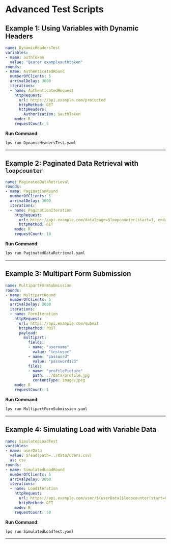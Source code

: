 
# Advanced Test Scripts

## Example 1: Using Variables with Dynamic Headers
```yaml
name: DynamicHeadersTest
variables:
- name: authToken
  value: "Bearer exampleauthtoken"
rounds:
- name: AuthenticatedRound
  numberOfClients: 5
  arrivalDelay: 3000
  iterations:
  - name: AuthenticatedRequest
    httpRequest:
      url: https://api.example.com/protected
      httpMethod: GET
      httpHeaders:
        Authorization: $authToken
    mode: R
    requestCount: 5
```
**Run Command**:
```bash
lps run DynamicHeadersTest.yaml
```

---

## Example 2: Paginated Data Retrieval with `loopcounter`
```yaml
name: PaginatedDataRetrieval
rounds:
- name: PaginationRound
  numberOfClients: 5
  arrivalDelay: 3000
  iterations:
  - name: PaginationIteration
    httpRequest:
      url: https://api.example.com/data?page=$loopcounter(start=1, end=10)
      httpMethod: GET
    mode: R
    requestCount: 10
```
**Run Command**:
```bash
lps run PaginatedDataRetrieval.yaml
```

---

## Example 3: Multipart Form Submission
```yaml
name: MultipartFormSubmission
rounds:
- name: MultipartRound
  numberOfClients: 5
  arrivalDelay: 3000
  iterations:
  - name: FormIteration
    httpRequest:
      url: https://api.example.com/submit
      httpMethod: POST
      payload:
        multipart:
          fields:
          - name: "username"
            value: "testuser"
          - name: "password"
            value: "password123"
          files:
          - name: "profilePicture"
            path: ../data/profile.jpg
            contentType: image/jpeg
    mode: R
    requestCount: 1
```
**Run Command**:
```bash
lps run MultipartFormSubmission.yaml
```

---

## Example 4: Simulating Load with Variable Data
```yaml
name: SimulatedLoadTest
variables:
- name: userData
  value: $read(path=../data/users.csv)
  as: csv
rounds:
- name: SimulatedLoadRound
  numberOfClients: 5
  arrivalDelay: 3000
  iterations:
  - name: LoadIteration
    httpRequest:
      url: https://api.example.com/user/${userData[$loopcounter(start=0, end=49),0]}
      httpMethod: GET
    mode: R
    requestCount: 50
```
**Run Command**:
```bash
lps run SimulatedLoadTest.yaml
```

---
